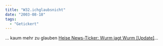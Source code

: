 ```yaml
---
title: "W32.ichglaubsnicht"
date: "2003-08-18"
tags:
  - "Getickert"
---
```


… kaum mehr zu glauben [Heise News-Ticker: Wurm jagt Wurm \[Update\]](http://www.heise.de/newsticker/data/ju-18.08.03-000/ "Heise News-Ticker: Wurm jagt Wurm [Update]")…
